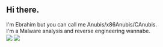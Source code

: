 ## Hi there.
I'm Ebrahim but you can call me Anubis/x86Anubis/CAnubis.<br>
I'm a Malware analysis and reverse engineering wannabe.<br>
<a>
  <img align="center" src="https://github-readme-stats.vercel.app/api?username=x86-Anubis&show_icons=true&theme=tokyonight" />
</a>
<a>
  <img align="center" src="https://github-readme-stats.vercel.app/api/top-langs/?username=x86-Anubis&layout=compact&show_icons=true&theme=tokyonight" />
</a>
